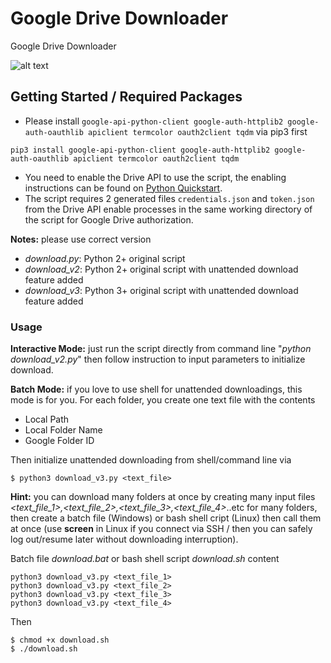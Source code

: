 # Google Drive Downloader

Google Drive Downloader

![alt text](https://github.com/duytran1406/gdrivedownloader/blob/master/myDl.png?raw=true)


## Getting Started / Required Packages

* Please install `google-api-python-client google-auth-httplib2 google-auth-oauthlib apiclient termcolor oauth2client tqdm` via pip3 first

```
pip3 install google-api-python-client google-auth-httplib2 google-auth-oauthlib apiclient termcolor oauth2client tqdm
```

* You need to enable the Drive API to use the script, the enabling instructions can be found on [Python Quickstart](https://developers.google.com/drive/api/v3/quickstart/python).
* The script requires 2 generated files `credentials.json` and `token.json` from the Drive API enable processes in the same working directory of the script for Google Drive authorization.

**Notes:** please use correct version
* *download.py*: Python 2+ original script
* *download_v2*: Python 2+ original script with unattended download feature added
* *download_v3*: Python 3+ original script with unattended download feature added

### Usage

**Interactive Mode:** just run the script directly from command line "*python download_v2.py*" then follow instruction to input parameters to initialize download.

**Batch Mode:** if you love to use shell for unattended downloadings, this mode is for you. For each folder, you create one text file with the contents
* Local Path
* Local Folder Name
* Google Folder ID

Then initialize unattended downloading from shell/command line via 
```
$ python3 download_v3.py <text_file>
```

**Hint:** you can download many folders at once by creating many input files *<text_file_1>,<text_file_2>,<text_file_3>,<text_file_4>*..etc for many folders, then create a batch file (Windows) or bash shell cript (Linux) then call them at once (use **screen** in Linux if you connect via SSH / then you can safely log out/resume later without downloading interruption). 

Batch file *download.bat* or bash shell script *download.sh* content
```
python3 download_v3.py <text_file_1>
python3 download_v3.py <text_file_2>
python3 download_v3.py <text_file_3>
python3 download_v3.py <text_file_4>
```
Then
```
$ chmod +x download.sh
$ ./download.sh
```
